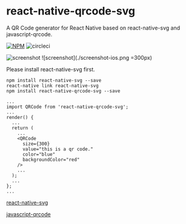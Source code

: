 # react-native-qrcode-svg
A QR Code generator for React Native based on react-native-svg and javascript-qrcode.

[![NPM](https://nodei.co/npm/react-native-qrcode-svg.png)](https://npmjs.org/package/react-native-qrcode-svg)
![circleci](https://circleci.com/gh/awesomejerry/react-native-qrcode-svg.svg?style=shield&circle-token=185bdd4fed561139178638f5b9f9c48ddefc9288)

![screenshot](./screenshot-android.png=300px)
![screenshot](./screenshot-ios.png =300px)

Please install react-native-svg first.
```
npm install react-native-svg --save
react-native link react-native-svg
npm install react-native-qrcode-svg --save
```
```
...
import QRCode from 'react-native-qrcode-svg';
...
render() {
  ...
  return (
    ...
    <QRCode
      size={300}
      value="this is a qr code."
      color="blue"
      backgroundColor="red"
    />
    ...
  );
  ...
};
...
```
[react-native-svg](https://github.com/magicismight/react-native-svg)

[javascript-qrcode](https://github.com/siciarek/javascript-qrcode)

